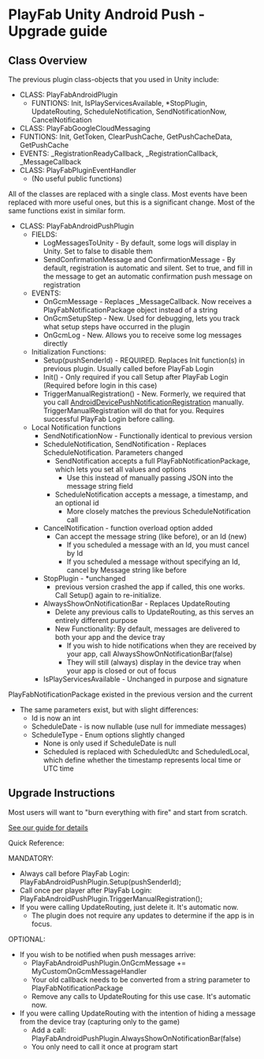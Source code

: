 # PlayFab Unity Android Push - Upgrade guide

## Class Overview

The previous plugin class-objects that you used in Unity include:

* CLASS: PlayFabAndroidPlugin
  * FUNTIONS: Init, IsPlayServicesAvailable, *StopPlugin, UpdateRouting, ScheduleNotification, SendNotificationNow, CancelNotification
* CLASS: PlayFabGoogleCloudMessaging
 * FUNTIONS: Init, GetToken, ClearPushCache, GetPushCacheData, GetPushCache
 * EVENTS: _RegistrationReadyCallback, _RegistrationCallback, _MessageCallback
* CLASS: PlayFabPluginEventHandler
  * (No useful public functions)

All of the classes are replaced with a single class. Most events have been replaced with more useful ones, but this is a significant change. Most of the same functions exist in similar form.

* CLASS: PlayFabAndroidPushPlugin
  * FIELDS:
    * LogMessagesToUnity - By default, some logs will display in Unity. Set to false to disable them
    * SendConfirmationMessage and ConfirmationMessage - By default, registration is automatic and silent. Set to true, and fill in the message to get an automatic confirmation push message on registration
  * EVENTS:
    * OnGcmMessage - Replaces _MessageCallback. Now receives a PlayFabNotificationPackage object instead of a string
    * OnGcmSetupStep - New. Used for debugging, lets you track what setup steps have occurred in the plugin
    * OnGcmLog - New. Allows you to receive some log messages directly
  * Initialization Functions:
    * Setup(pushSenderId) - REQUIRED. Replaces Init function(s) in previous plugin. Usually called before PlayFab Login
    * Init() - Only required if you call Setup after PlayFab Login (Required before login in this case)
    * TriggerManualRegistration() - New. Formerly, we required that you call [AndroidDevicePushNotificationRegistration](https://api.playfab.com/documentation/client/method/AndroidDevicePushNotificationRegistration) manually. TriggerManualRegistration will do that for you. Requires successful PlayFab Login before calling.
  * Local Notification functions
    * SendNotificationNow - Functionally identical to previous version
    * ScheduleNotification, SendNotification - Replaces ScheduleNotification. Parameters changed
      * SendNotification accepts a full PlayFabNotificationPackage, which lets you set all values and options
        * Use this instead of manually passing JSON into the message string field
      * ScheduleNotification accepts a message, a timestamp, and an optional id
        * More closely matches the previous ScheduleNotification call
    * CancelNotification - function overload option added
      * Can accept the message string (like before), or an Id (new)
        * If you scheduled a message with an Id, you must cancel by Id
        * If you scheduled a message without specifying an Id, cancel by Message string like before
    * StopPlugin - *unchanged
      * previous version crashed the app if called, this one works.  Call Setup() again to re-initialize.
    * AlwaysShowOnNotificationBar - Replaces UpdateRouting
      * Delete any previous calls to UpdateRouting, as this serves an entirely different purpose
      * New Functionality: By default, messages are delivered to both your app and the device tray
        * If you wish to hide notifications when they are received by your app, call AlwaysShowOnNotificationBar(false)
        * They will still (always) display in the device tray when your app is closed or out of focus
    * IsPlayServicesAvailable - Unchanged in purpose and signature

PlayFabNotificationPackage existed in the previous version and the current
* The same parameters exist, but with slight differences:
  * Id is now an int
  * ScheduleDate - is now nullable (use null for immediate messages)
  * ScheduleType - Enum options slightly changed
    * None is only used if ScheduleDate is null
    * Scheduled is replaced with ScheduledUtc and ScheduledLocal, which define whether the timestamp represents local time or UTC time

## Upgrade Instructions

Most users will want to "burn everything with fire" and start from scratch.

[See our guide for details](https://api.playfab.com/docs/tutorials/landing-players/push-notification-basics/push-notifications-for-android)

Quick Reference:

MANDATORY:

* Always call before PlayFab Login: PlayFabAndroidPushPlugin.Setup(pushSenderId);
* Call once per player after PlayFab Login: PlayFabAndroidPushPlugin.TriggerManualRegistration();
* If you were calling UpdateRouting, just delete it.  It's automatic now.
  * The plugin does not require any updates to determine if the app is in focus.

OPTIONAL:

* If you wish to be notified when push messages arrive:
  * PlayFabAndroidPushPlugin.OnGcmMessage += MyCustomOnGcmMessageHandler
  * Your old callback needs to be converted from a string parameter to PlayFabNotificationPackage
  * Remove any calls to UpdateRouting for this use case. It's automatic now.
* If you were calling UpdateRouting with the intention of hiding a message from the device tray (capturing only to the game)
  * Add a call: PlayFabAndroidPushPlugin.AlwaysShowOnNotificationBar(false)
  * You only need to call it once at program start

